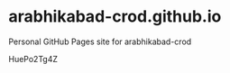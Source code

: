 # arabhikabad-crod.github.io
Personal GitHub Pages site for arabhikabad-crod































































HuePo2Tg4Z
